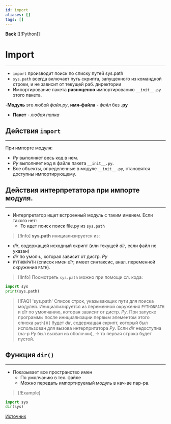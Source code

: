 ```yaml
---
id: import
aliases: []
tags: []
---
```

**Back**
    [[!Python]]

# Import
---
- `import` производит поиск по списку путей sys.path
- `sys.path` всегда включает путь скрипта, запущенного из командной строки, и не зависит от текущей раб. директории
- Импортирование пакета **равноценно** импортированию `__init__.py` этого пакета.

-**Модуль** это любой *файл.py*, **имя-файла** - *файл* без **.py**
- **Пакет** - *любая папка*

## Действия `import`
---
При импорте модуля:
- *Py* выполняет весь код в нем.
- *Py* выполняет код в файле пакета `__init__.py`.
- Все объекты, определенные в модуле `__init__.py`, становятся доступны импортирующему.

## Действия интерпретатора при импорте модуля.
---
- Интерпретатор ищет встроенный модуль с таким именем.
Если такого нет:
    - То идет поиск поиск file.py из `sys.path`
>[!Info] **sys.path** инициализируется из:
- *dir*, содержащей исходный скрипт (или текущей *dir*, если файл не указан)
- *dir* по умолч., которая зависит от дистр. *Py*
- `PYTHONPATH` (список имен *dir*; имеет синтаксис, анал. переменной окружения `PATH`).

>[!Info] Посмотреть `sys.path` можно при помощи сл. кода:
```python
import sys
print(sys.path)
```

>[!FAQ] 'sys.path'
> Список строк, указывающих пути для поиска модулей.
> Инициализируется из переменной окружения `PYTHONPATH` и *dir* по умолчанию, которая зависит от дистр. *Py*.
> При запуске программы после инициализации первым элементом этого списка `path[0]` будет *dir*, содержащая скрипт, который был использован для вызова интерпритатора *Py*.
>   Если *dir* недоступна (на-р *Py* был вызван из оболочки), \-> то первая строка будет пустой.


## Функция `dir()`
---
- Показывает все пространство имен
    - По умолчанию в тек. файле
    - Можно передать импортируемый модуль в кач-ве пар-ра.
>[!Example]
```py
import sys
dir(sys)
```

[Источник](https://tproger.ru/translations/guide-into-python-imports)

